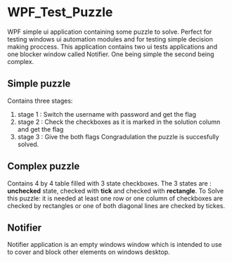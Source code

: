 # WPF_Test_Puzzle
WPF simple ui application containing some puzzle to solve. Perfect for testing windows ui automation modules and for testing simple decision making proccess. This application contains two ui tests applications and one blocker window called Notifier. One being simple the second being complex.

## Simple puzzle
Contains three stages:
1. stage 1 : Switch the username with password and get the flag
2. stage 2 : Check the checkboxes as it is marked in the solution column and get the flag
3. stage 3 : Give the both flags
Congradulation the puzzle is succesfully solved.

## Complex puzzle
Contains 4 by 4 table filled with 3 state checkboxes. The 3 states are : **unchecked** state, checked with **tick** and checked with **rectangle**.
To Solve this puzzle: it is needed at least one row or one column of checkboxes are checked by rectangles or one of both diagonal lines are checked by tickes.

## Notifier
Notifier application is an empty windows window which is intended to use to cover and block other elements on windows desktop.
